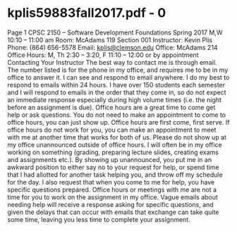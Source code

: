 # kplis59883fall2017.pdf - 0

Page 1
CPSC 2150 – Software Development Foundations
Spring 2017
M,W 10:10 – 11:00 am
Room: McAdams 119
Section 001
Instructor: Kevin Plis Phone: (864) 656-5578
Email: kplis@clemson.edu Office: McAdams 214
Office Hours: M, Th 2:30 – 3:20, F 11:10 – 12:00 or by appointment
Contacting Your Instructor
The best way to contact me is through email. The number listed is for the phone in my office, and 
requires me to be in my office to answer it. I can see and respond to email anywhere. I do my best to 
respond to emails within 24 hours. I have over 150 students each semester and I will respond to emails 
in the order that they come in, so do not expect an immediate response especially during high volume 
times (i.e. the night before an assignment is due).
Office hours are a great time to come get help or ask questions. You do not need to make an 
appointment to come to office hours, you can just show up. Office hours are first come, first serve. If 
office hours do not work for you, you can make an appointment to meet with me at another time that 
works for both of us. Please do not show up at my office unannounced outside of office hours. I will 
often be in my office working on something (grading, preparing lecture slides, creating exams and 
assignments etc.). By showing up unannounced, you put me in an awkward position to either say no to 
your request for help, or spend time that I had allotted for another task helping you, and throw off my 
schedule for the day. 
I also request that when you come to me for help, you have specific questions prepared. Office hours or 
meetings with me are not a time for you to work on the assignment in my office. Vague emails about 
needing help will receive a response asking for specific questions, and given the delays that can occur 
with emails that exchange can take quite some time, leaving you less time to complete your assignment.
